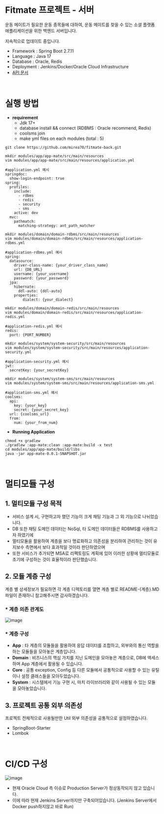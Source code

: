 # Fitmate 프로젝트 - 서버
운동 메이트가 필요한 운동 종목들에 대하여, 운동 메이트를 찾을 수 있는 소셜 플랫폼 애플리케이션을 위한 백엔드 서버입니다.

지속적으로 업데이트 중입니다.

- Framework : Spring Boot 2.7.11
- Language : Java 17
- Database : Oracle, Redis
- Deployment : Jenkins/Docker/Oracle Cloud Infrastructure
- [API 문서](http://144.24.78.25:8090/swagger)

</br>

# 실행 방법
- **requirement**
  - Jdk 17+
  - database install && connect (RDBMS : Oracle recommend, Redis)
  - coolsms join
  - make yml files on each modules (total : 5)
```
git clone https://github.com/mirea70/fitmate-back.git

mkdir modules/app/app-mate/src/main/resources
vim modules/app/app-mate/src/main/resources/application.yml

#application.yml 예시
springdoc:
  show-login-endpoint: true
spring:
  profiles:
    include:
      - rdbms
      - redis
      - security
      - sms
    active: dev
  mvc:
    pathmatch:
      matching-strategy: ant_path_matcher

mkdir modules/domain/domain-rdbms/src/main/resources
vim modules/domain/domain-rdbms/src/main/resources/application-rdbms.yml

#application-rdbms.yml 예시
spring:
  datasource:
    driver-class-name: {your_driver_class_name}
    url: {DB_URL}
    username: {your_username}
    password: {your_password}
  jpa:
    hibernate:
      ddl-auto: {ddl-auto}
    properties:
        dialect: {your_dialect}

mkdir modules/domain/domain-redis/src/main/resources
vim modules/domain/domain-redis/src/main/resources/application-redis.yml

#application-redis.yml 예시
redis:
  port: {PORT_NUMBER}

mkdir modules/system/system-security/src/main/resources
vim modules/system/system-security/src/main/resources/application-security.yml

#application-security.yml 예시
jwt:
  secretKey: {your_secretKey}

mkdir modules/system/system-sms/src/main/resources
vim modules/system/system-sms/src/main/resources/application-sms.yml

#application-sms.yml 예시
coolsms:
  api:
    key: {your_key}
    secret: {your_secret_key}
  url: {coolsms_url}
  from:
    num: {your_from_num}

```

- **Running Application**
```
chmod +x gradlew
./gradlew :app-mate:clean :app-mate:build -x test
cd modules/app/app-mate/build/libs
java -jar app-mate-0.0.1-SNAPSHOT.jar
```

</br>

# 멀티모듈 구성

## 1. 멀티모듈 구성 목적
- 서비스 설계 시, 구현하고자 했던 기능이 크게 채팅 기능과 그 외 기능으로 나뉘었습니다.
- DB 또한 채팅 도메인 데이터는 NoSql, 타 도메인 데이터들은 RDBMS를 사용하고자 하였기에
- 멀티모듈을 활용하여 계층을 보다 명료화하고 의존성을 분리하여 관리하는 것이 유지보수 측면에서 보다 효과적일 것이라 판단하였으며
- 또한 서비스가 추가되면 MSA로 리펙토링도 계획에 있어 이러한 상황에 멀티모듈로 초기에 구성하는 것이 효율적이라 판단했습니다.

## 2. 모듈 계층 구성
계층 별 상세정보가 필요하면 각 계층 디렉토리를 열면 계층 별로 README-{계층}.MD 파일이 존재하니
참고해주시면 감사하겠습니다.

<h3> * 계층 의존 관계도 </h3>

![image](https://github.com/mirea70/fitmate-back/assets/101246806/52fa32e3-6224-4adc-a9b4-9727b0ecc99f)


<h3> * 계층 구성 </h3>

- **App** : 타 계층의 모듈들을 활용하여 응답 데이터를 조합하고, 외부와의 통신 역할을 하는 모듈들을 모아놓은 계층입니다.
- **Domain** : 비즈니스의 핵심 가치를 지닌 도메인을 모아놓은 계층으로, DB에 액세스하며 App 계층에서 활용될 수 있습니다.
- **Core** : 공통 exception, Config 등 다른 모듈에서 공통적으로 사용할 수 있는 유틸이나 설정 클래스들을 모아두었습니다.
- **System** : 시스템에서 기능 구현 시, 마치 라이브러리와 같이 사용될 수 있는 모듈을 모아놓았습니다.

## 3. 프로젝트 공통 외부 의존성
프로젝트 전체적으로 사용될만한 Util 외부 의존성을 공통적으로 설정하였습니다.
- SpringBoot-Starter
- Lombok

</br>

# CI/CD 구성
![image](https://github.com/mirea70/fitmate-back/assets/101246806/d7d15f27-89a0-4d11-95b6-363ecb6b7c47)
- 현재 Oracle Cloud 측 이슈로 Production Server가 정상동작되지 않고 있습니다.
- 이에 따라 현재 Jenkins Server까지만 구축되어있습니다. (Jenkins Server에서 Docker push하지않고 바로 Run)
